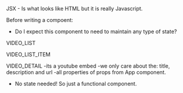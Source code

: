 JSX - Is what looks like HTML but it is really Javascript.


Before writing a compoent:
* Do I expect this component to need to maintain any type of state?


VIDEO_LIST

VIDEO_LIST_ITEM

VIDEO_DETAIL
-its a youtube embed
-we only care about the: title, description and url
-all properties of props from App component.
- No state needed! So just a functional component.
